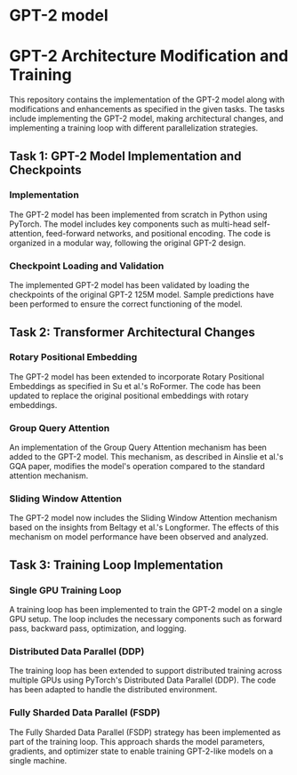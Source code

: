 # GPT-2 model

# GPT-2 Architecture Modification and Training

This repository contains the implementation of the GPT-2 model along with modifications and enhancements as specified in the given tasks. The tasks include implementing the GPT-2 model, making architectural changes, and implementing a training loop with different parallelization strategies.

## Task 1: GPT-2 Model Implementation and Checkpoints

### Implementation

The GPT-2 model has been implemented from scratch in Python using PyTorch. The model includes key components such as multi-head self-attention, feed-forward networks, and positional encoding. The code is organized in a modular way, following the original GPT-2 design.

### Checkpoint Loading and Validation

The implemented GPT-2 model has been validated by loading the checkpoints of the original GPT-2 125M model. Sample predictions have been performed to ensure the correct functioning of the model.

## Task 2: Transformer Architectural Changes

### Rotary Positional Embedding

The GPT-2 model has been extended to incorporate Rotary Positional Embeddings as specified in Su et al.'s RoFormer. The code has been updated to replace the original positional embeddings with rotary embeddings.

### Group Query Attention

An implementation of the Group Query Attention mechanism has been added to the GPT-2 model. This mechanism, as described in Ainslie et al.'s GQA paper, modifies the model's operation compared to the standard attention mechanism.

### Sliding Window Attention

The GPT-2 model now includes the Sliding Window Attention mechanism based on the insights from Beltagy et al.'s Longformer. The effects of this mechanism on model performance have been observed and analyzed.

## Task 3: Training Loop Implementation

### Single GPU Training Loop

A training loop has been implemented to train the GPT-2 model on a single GPU setup. The loop includes the necessary components such as forward pass, backward pass, optimization, and logging.

### Distributed Data Parallel (DDP)

The training loop has been extended to support distributed training across multiple GPUs using PyTorch's Distributed Data Parallel (DDP). The code has been adapted to handle the distributed environment.

### Fully Sharded Data Parallel (FSDP)

The Fully Sharded Data Parallel (FSDP) strategy has been implemented as part of the training loop. This approach shards the model parameters, gradients, and optimizer state to enable training GPT-2-like models on a single machine.


